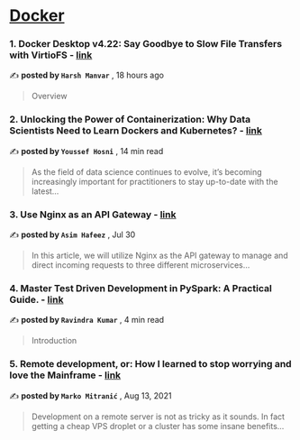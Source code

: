 
<h1><a href=https://medium.com/tag/docker/recommended target="_blank" rel="noopener noreferrer">Docker</a></h1>
<h3>1. Docker Desktop v4.22: Say Goodbye to Slow File Transfers with VirtioFS - <a href=https://medium.com/faun/docker-desktop-v4-22-say-goodbye-to-slow-file-transfers-with-virtiofs-b4a294343548?source=tag_recommended_feed---------0-84----------docker----------af5fbd2b_c112_4292_8c14_61d357cf3e8b------- target="_blank" rel="noopener noreferrer">link</a></h3>

✍️ **posted by `Harsh Manvar`** <date> , 18 hours ago</date>

<blockquote>Overview</blockquote>

<h3>2. Unlocking the Power of Containerization: Why Data Scientists Need to Learn Dockers and Kubernetes? - <a href=https://medium.com/gitconnected/unlocking-the-power-of-containerization-why-data-scientists-need-to-learn-dockers-and-kubernetes-b112456c62fc?source=tag_recommended_feed---------1-107----------docker----------af5fbd2b_c112_4292_8c14_61d357cf3e8b------- target="_blank" rel="noopener noreferrer">link</a></h3>

✍️ **posted by `Youssef Hosni`** <date> , 14 min read</date>

<blockquote>As the field of data science continues to evolve, it’s becoming increasingly important for practitioners to stay up-to-date with the latest…</blockquote>

<h3>3. Use Nginx as an API Gateway - <a href=https://medium.com/aws-tip/use-nginx-as-an-api-gateway-dbab6acf7870?source=tag_recommended_feed---------2-85----------docker----------af5fbd2b_c112_4292_8c14_61d357cf3e8b------- target="_blank" rel="noopener noreferrer">link</a></h3>

✍️ **posted by `Asim Hafeez`** <date> , Jul 30</date>

<blockquote>In this article, we will utilize Nginx as the API gateway to manage and direct incoming requests to three different microservices…</blockquote>

<h3>4. Master Test Driven Development in PySpark: A Practical Guide. - <a href=https://medium.com/@kkumarravindrakumar_61405/master-test-driven-development-in-pyspark-a-practical-guide-ea3f5e2ffab7?source=tag_recommended_feed---------3-84----------docker----------af5fbd2b_c112_4292_8c14_61d357cf3e8b------- target="_blank" rel="noopener noreferrer">link</a></h3>

✍️ **posted by `Ravindra Kumar`** <date> , 4 min read</date>

<blockquote>Introduction</blockquote>

<h3>5. Remote development, or: How I learned to stop worrying and love the Mainframe - <a href=https://medium.com/homullus/remote-development-or-how-i-learned-to-stop-worrying-and-love-the-mainframe-90165147a57d?source=tag_recommended_feed---------4-107----------docker----------af5fbd2b_c112_4292_8c14_61d357cf3e8b------- target="_blank" rel="noopener noreferrer">link</a></h3>

✍️ **posted by `Marko Mitranić`** <date> , Aug 13, 2021</date>

<blockquote>Development on a remote server is not as tricky as it sounds. In fact getting a cheap VPS droplet or a cluster has some insane benefits…</blockquote>

